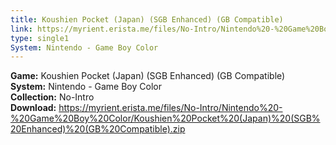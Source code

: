 ```yaml
---
title: Koushien Pocket (Japan) (SGB Enhanced) (GB Compatible)
link: https://myrient.erista.me/files/No-Intro/Nintendo%20-%20Game%20Boy%20Color/Koushien%20Pocket%20(Japan)%20(SGB%20Enhanced)%20(GB%20Compatible).zip
type: single1
System: Nintendo - Game Boy Color
---
```

<b>Game:</b> Koushien Pocket (Japan) (SGB Enhanced) (GB Compatible)<br>
<b>System:</b> Nintendo - Game Boy Color<br>
<b>Collection:</b> No-Intro<br>
<b>Download:</b> https://myrient.erista.me/files/No-Intro/Nintendo%20-%20Game%20Boy%20Color/Koushien%20Pocket%20(Japan)%20(SGB%20Enhanced)%20(GB%20Compatible).zip